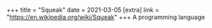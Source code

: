 +++
title = "Squeak"
date = 2021-03-05
[extra]
link = "https://en.wikipedia.org/wiki/Squeak"
+++
A programming language

